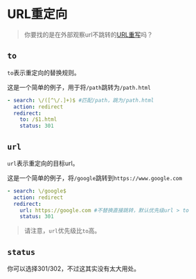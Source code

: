 # URL重定向

> 你要找的是在外部观察url不跳转的[URL重写](/rule/replace)吗？

## `to`

`to`表示重定向的替换规则。

这是一个简单的例子，用于将`/path`跳转为`/path.html`

```yaml
- search: \/([^\/.]+)$ #匹配/path，跳为/path.html
  action: redirect
  redirect: 
    to: /$1.html
    status: 301
```



## `url`

`url`表示重定向的目标url。

这是一个简单的例子，将`/google`跳转到`https://www.google.com`

```yaml
- search: \/google$
  action: redirect
  redirect: 
    url: https://google.com #不替换直接跳转，默认优先级url > to
    status: 301
```

> 请注意，`url`优先级比`to`高。

## `status`

你可以选择301/302，不过这其实没有太大用处。
